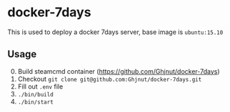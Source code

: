 # docker-7days
This is used to deploy a docker 7days server, base image is `ubuntu:15.10`

## Usage
0. Build steamcmd container (https://github.com/Ghjnut/docker-7days)
1. Checkout `git clone git@github.com:Ghjnut/docker-7days.git`
2. Fill out `.env` file
3. `./bin/build`
4. `./bin/start`
